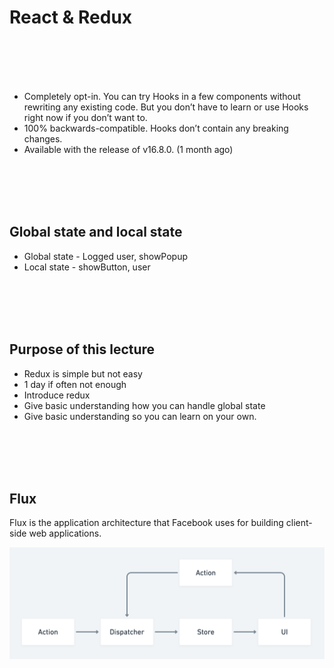 # React & Redux

<br/>
<br/>
<br/>
<br/>

* Completely opt-in. You can try Hooks in a few components without rewriting any existing code. But you don’t have to learn or use Hooks right now if you don’t want to.
* 100% backwards-compatible. Hooks don’t contain any breaking changes.
* Available with the release of v16.8.0. (1 month ago)

<br/>
<br/>
<br/>
<br/>

## Global state and local state
* Global state - Logged user, showPopup
* Local state - showButton, user

<br/>
<br/>
<br/>
<br/>

## Purpose of this lecture
* Redux is simple but not easy
* 1 day if often not enough
* Introduce redux
* Give basic understanding how you can handle global state
* Give basic understanding so you can learn on your own.

<br/>
<br/>
<br/>
<br/>

## Flux

Flux is the application architecture that Facebook uses for building client-side web applications.

![Alt text](./media/13/flux.png?raw=true "Title")
